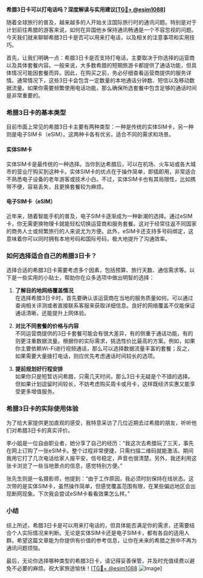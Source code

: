 **希腊3日卡可以打电话吗？深度解读与实用建议[[TG💪+ @esim1088](https://t.me/s/esim1088)]**

随着全球旅行的普及，越来越多的人开始关注国际旅行时的通讯问题。特别是对于计划前往希腊的游客来说，如何在异国他乡保持通讯畅通是一个不容忽视的问题。今天我们就来聊聊希腊3日卡是否可以用来打电话，以及相关的注意事项和实用技巧。

首先，让我们明确一点：希腊3日卡是否支持打电话，主要取决于你选择的运营商以及具体套餐内容。一般来说，大多数希腊的短期旅游卡都提供了通话功能，但具体情况可能因套餐而异。因此，在购买之前，务必仔细查看运营商提供的服务详情。通常情况下，这些3日卡会包含一定数量的本地通话分钟数、短信以及移动数据流量。如果你需要频繁使用电话功能，那么确保所选套餐中包含足够的通话时间是非常重要的。

### 希腊3日卡的基本类型

目前市面上常见的希腊3日卡主要有两种类型：一种是传统的实体SIM卡，另一种则是电子SIM卡（eSIM）。这两种卡各有优劣，适合不同的需求和场景。

#### 实体SIM卡

实体SIM卡是最传统的一种选择。当你到达希腊后，可以在机场、火车站或各大城市的营业厅购买到这种卡。实体SIM卡的优点在于操作简单，即插即用，非常适合不熟悉电子设备的老年游客或技术小白。不过，实体SIM卡也有其局限性，比如携带不便，容易丢失，且更换套餐较为麻烦。

#### 电子SIM卡（eSIM）

近年来，随着智能手机的普及，电子SIM卡逐渐成为一种新潮的选择。通过eSIM卡，你无需更换物理卡就能轻松切换运营商和服务套餐。这对于经常往返不同国家的商务人士或频繁旅行的人来说尤为方便。此外，eSIM卡还支持多号码绑定，这意味着你可以同时拥有本地号码和国际号码，极大地提升了沟通效率。

### 如何选择适合自己的希腊3日卡？

选择合适的希腊3日卡需要考虑多个因素，包括预算、旅行天数、通信需求等。以下是一些实用的小贴士，帮助你在众多选项中做出明智的选择：

1. **了解目的地网络覆盖情况**  
   在选择希腊3日卡时，首先要确认该运营商在当地的服务质量如何。可以通过查询相关评测或者直接联系客服来获取详细信息。良好的网络覆盖不仅能保证通话清晰，还能提升上网体验。

2. **对比不同套餐的价格与内容**  
   不同运营商提供的3日卡套餐可能会有很大差异，有的侧重于通话功能，有的则更注重数据流量。根据你的实际需求，挑选性价比最高的方案。例如，如果你主要依赖Wi-Fi进行视频通话，那么可以选择数据流量丰富的套餐；反之，如果需要大量拨打电话，则应优先考虑通话时间较长的选项。

3. **提前规划好行程安排**  
   如果你只是短暂访问希腊，只需几天时间，那么3日卡无疑是个不错的选择。但如果计划逗留时间较长，不妨考虑购买周卡或月卡，这样既经济实惠又能享受更多增值服务。

### 希腊3日卡的实际使用体验

为了给大家提供更加直观的感受，我特意采访了几位近期去过希腊的朋友，听听他们对希腊3日卡的真实评价。

李小姐是一位自由职业者，她分享了自己的经历：“我这次去希腊玩了三天，事先在网上订购了一张eSIM卡。整个过程非常便捷，只需扫描二维码就能激活。期间我用它打了几次电话给家人报平安，信号稳定，声音也很清楚。另外，我还利用这张卡浏览了一些当地景点的信息，感觉特别方便。”

张先生则是一名摄影师，他提到：“由于工作原因，我必须时刻保持在线状态。这次带的是实体SIM卡，虽然操作简单，但感觉覆盖范围有限，在某些偏远地区会出现断网现象。下次我会尝试eSIM卡看看效果怎么样。”

### 小结

综上所述，希腊3日卡是可以用来打电话的，但具体能否满足你的需求，还需要结合个人实际情况来判断。无论是实体SIM卡还是电子SIM卡，都有各自的适用人群。希望这篇文章能为你提供有价值的参考信息，让你在未来的希腊之旅中不再为通讯问题烦恼。

最后，无论你选择哪种类型的希腊3日卡，请记得妥善保管，并及时充值续费以避免不必要的麻烦。祝大家旅途愉快！[[TG💪+ @esim1088](https://t.me/s/esim1088) ![Image](https://i.postimg.cc/4NQfJmqS/Snipaste-2025-05-13-00-14-12.png)]